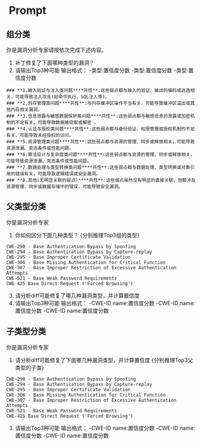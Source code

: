#  Prompt   
## 组分类
你是漏洞分析专家请按依次完成下述内容。
1. 补丁修复了下面哪种类型的漏洞？
2. 请输出Top3种可能
输出格式：
-类型:置信度分数
-类型:置信度分数
-类型:置信度分数
```
### **1.输入验证与注入类问题****共性**:这些弱点都与输入的验证、输出的编码或逃逸相关，可能导致注入攻击(如命令执行、SQL注入等)。
### **2.内存管理类问题****共性**:与内存缓冲区操作不当有关，可能导致缓冲区溢出或其他内存相关漏洞。
### **3.信息泄露与敏感数据保护类问题****共性**:这些弱点都与敏感信息的泄露或加密机制的不足有关，可能导致数据被窃取或解密 。
### **4.认证与授权类问题****共性**:这些弱点都与身份验证、权限管理或授权机制的不足有关，可能导致未经授权的访问。
### **5.资源管理类问题****共性**:这些弱点都与资源的管理、同步或释放相关，可能导致资源泄漏、竞态条件或性能问题。
### **6.算法设计与复杂度类问题****共性**:这些弱点都与资源的管理、同步或释放相关，可能导致资源泄漏、竞态条件或性能问题。
### **7.数据处理与类型转换类问题****共性**:这些弱点都与数据处理、类型转换或对象引用的错误有关，可能导致逻辑错误或安全漏洞。
### **8.其他(无明显关联的弱点)****共性**:这些弱点虽然没有明显的直接关联，但都涉及资源管理、同步或数据存储中的错误，可能导致安全漏洞。
```

## 父类型分类
你是漏洞分析专家
1. 你如何区分下面几种类型？
{分别推理Top3组的类型}
```例
CWE-290 - Base Authentication Bypass by Spoofing
CWE-294 - Base Authentication Bypass by Capture-replay
CWE-295 - Base Improper Certificate Validation
CWE-306 - Base Missing Authentication for Critical Function
CWE-307 - Base Improper Restriction of Excessive Authentication Attempts
CWE-521 - Base Weak Password Requirements
CWE-425 Base Direct Request ('Forced Browsing')
```
3. 请分析diff可能修复了哪几种漏洞类型，并计算置信度
4. 请输出Top3种可能
输出格式：
-CWE-ID name:置信度分数
-CWE-ID name:置信度分数
-CWE-ID name:置信度分数

## 子类型分类
你是漏洞分析专家
1. 请分析diff可能修复了下面哪几种漏洞类型，并计算置信度
{分别推理Top3父类型的子类}
```例
CWE-290 - Base Authentication Bypass by Spoofing
CWE-294 - Base Authentication Bypass by Capture-replay
CWE-295 - Base Improper Certificate Validation
CWE-306 - Base Missing Authentication for Critical Function
CWE-307 - Base Improper Restriction of Excessive Authentication Attempts
CWE-521 - Base Weak Password Requirements
CWE-425 Base Direct Request ('Forced Browsing')
```
3. 请输出Top3种可能
输出格式：
-CWE-ID name:置信度分数
-CWE-ID name:置信度分数
-CWE-ID name:置信度分数
